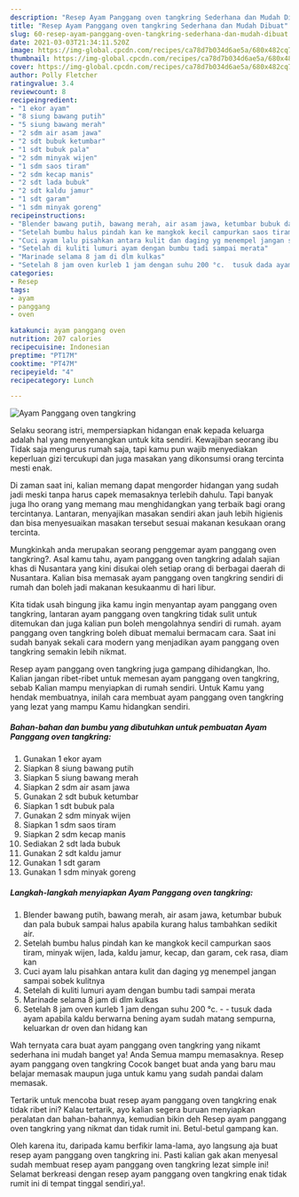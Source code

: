 ```yaml
---
description: "Resep Ayam Panggang oven tangkring Sederhana dan Mudah Dibuat"
title: "Resep Ayam Panggang oven tangkring Sederhana dan Mudah Dibuat"
slug: 60-resep-ayam-panggang-oven-tangkring-sederhana-dan-mudah-dibuat
date: 2021-03-03T21:34:11.520Z
image: https://img-global.cpcdn.com/recipes/ca78d7b034d6ae5a/680x482cq70/ayam-panggang-oven-tangkring-foto-resep-utama.jpg
thumbnail: https://img-global.cpcdn.com/recipes/ca78d7b034d6ae5a/680x482cq70/ayam-panggang-oven-tangkring-foto-resep-utama.jpg
cover: https://img-global.cpcdn.com/recipes/ca78d7b034d6ae5a/680x482cq70/ayam-panggang-oven-tangkring-foto-resep-utama.jpg
author: Polly Fletcher
ratingvalue: 3.4
reviewcount: 8
recipeingredient:
- "1 ekor ayam"
- "8 siung bawang putih"
- "5 siung bawang merah"
- "2 sdm air asam jawa"
- "2 sdt bubuk ketumbar"
- "1 sdt bubuk pala"
- "2 sdm minyak wijen"
- "1 sdm saos tiram"
- "2 sdm kecap manis"
- "2 sdt lada bubuk"
- "2 sdt kaldu jamur"
- "1 sdt garam"
- "1 sdm minyak goreng"
recipeinstructions:
- "Blender bawang putih, bawang merah, air asam jawa, ketumbar bubuk dan pala bubuk sampai halus apabila kurang halus tambahkan sedikit air."
- "Setelah bumbu halus pindah kan ke mangkok kecil campurkan saos tiram, minyak wijen, lada, kaldu jamur, kecap, dan garam, cek rasa, diam kan"
- "Cuci ayam lalu pisahkan antara kulit dan daging yg menempel jangan sampai sobek kulitnya"
- "Setelah di kuliti lumuri ayam dengan bumbu tadi sampai merata"
- "Marinade selama 8 jam di dlm kulkas"
- "Setelah 8 jam oven kurleb 1 jam dengan suhu 200 °c.  tusuk dada ayam apabila kaldu berwarna bening ayam sudah matang sempurna, keluarkan dr oven dan hidang kan"
categories:
- Resep
tags:
- ayam
- panggang
- oven

katakunci: ayam panggang oven 
nutrition: 207 calories
recipecuisine: Indonesian
preptime: "PT17M"
cooktime: "PT47M"
recipeyield: "4"
recipecategory: Lunch

---
```



![Ayam Panggang oven tangkring](https://img-global.cpcdn.com/recipes/ca78d7b034d6ae5a/680x482cq70/ayam-panggang-oven-tangkring-foto-resep-utama.jpg)

Selaku seorang istri, mempersiapkan hidangan enak kepada keluarga adalah hal yang menyenangkan untuk kita sendiri. Kewajiban seorang ibu Tidak saja mengurus rumah saja, tapi kamu pun wajib menyediakan keperluan gizi tercukupi dan juga masakan yang dikonsumsi orang tercinta mesti enak.

Di zaman  saat ini, kalian memang dapat mengorder hidangan yang sudah jadi meski tanpa harus capek memasaknya terlebih dahulu. Tapi banyak juga lho orang yang memang mau menghidangkan yang terbaik bagi orang tercintanya. Lantaran, menyajikan masakan sendiri akan jauh lebih higienis dan bisa menyesuaikan masakan tersebut sesuai makanan kesukaan orang tercinta. 



Mungkinkah anda merupakan seorang penggemar ayam panggang oven tangkring?. Asal kamu tahu, ayam panggang oven tangkring adalah sajian khas di Nusantara yang kini disukai oleh setiap orang di berbagai daerah di Nusantara. Kalian bisa memasak ayam panggang oven tangkring sendiri di rumah dan boleh jadi makanan kesukaanmu di hari libur.

Kita tidak usah bingung jika kamu ingin menyantap ayam panggang oven tangkring, lantaran ayam panggang oven tangkring tidak sulit untuk ditemukan dan juga kalian pun boleh mengolahnya sendiri di rumah. ayam panggang oven tangkring boleh dibuat memalui bermacam cara. Saat ini sudah banyak sekali cara modern yang menjadikan ayam panggang oven tangkring semakin lebih nikmat.

Resep ayam panggang oven tangkring juga gampang dihidangkan, lho. Kalian jangan ribet-ribet untuk memesan ayam panggang oven tangkring, sebab Kalian mampu menyiapkan di rumah sendiri. Untuk Kamu yang hendak membuatnya, inilah cara membuat ayam panggang oven tangkring yang lezat yang mampu Kamu hidangkan sendiri.

<!--inarticleads1-->

##### Bahan-bahan dan bumbu yang dibutuhkan untuk pembuatan Ayam Panggang oven tangkring:

1. Gunakan 1 ekor ayam
1. Siapkan 8 siung bawang putih
1. Siapkan 5 siung bawang merah
1. Siapkan 2 sdm air asam jawa
1. Gunakan 2 sdt bubuk ketumbar
1. Siapkan 1 sdt bubuk pala
1. Gunakan 2 sdm minyak wijen
1. Siapkan 1 sdm saos tiram
1. Siapkan 2 sdm kecap manis
1. Sediakan 2 sdt lada bubuk
1. Gunakan 2 sdt kaldu jamur
1. Gunakan 1 sdt garam
1. Gunakan 1 sdm minyak goreng




<!--inarticleads2-->

##### Langkah-langkah menyiapkan Ayam Panggang oven tangkring:

1. Blender bawang putih, bawang merah, air asam jawa, ketumbar bubuk dan pala bubuk sampai halus apabila kurang halus tambahkan sedikit air.
1. Setelah bumbu halus pindah kan ke mangkok kecil campurkan saos tiram, minyak wijen, lada, kaldu jamur, kecap, dan garam, cek rasa, diam kan
1. Cuci ayam lalu pisahkan antara kulit dan daging yg menempel jangan sampai sobek kulitnya
1. Setelah di kuliti lumuri ayam dengan bumbu tadi sampai merata
1. Marinade selama 8 jam di dlm kulkas
1. Setelah 8 jam oven kurleb 1 jam dengan suhu 200 °c. -  - tusuk dada ayam apabila kaldu berwarna bening ayam sudah matang sempurna, keluarkan dr oven dan hidang kan




Wah ternyata cara buat ayam panggang oven tangkring yang nikamt sederhana ini mudah banget ya! Anda Semua mampu memasaknya. Resep ayam panggang oven tangkring Cocok banget buat anda yang baru mau belajar memasak maupun juga untuk kamu yang sudah pandai dalam memasak.

Tertarik untuk mencoba buat resep ayam panggang oven tangkring enak tidak ribet ini? Kalau tertarik, ayo kalian segera buruan menyiapkan peralatan dan bahan-bahannya, kemudian bikin deh Resep ayam panggang oven tangkring yang nikmat dan tidak rumit ini. Betul-betul gampang kan. 

Oleh karena itu, daripada kamu berfikir lama-lama, ayo langsung aja buat resep ayam panggang oven tangkring ini. Pasti kalian gak akan menyesal sudah membuat resep ayam panggang oven tangkring lezat simple ini! Selamat berkreasi dengan resep ayam panggang oven tangkring enak tidak rumit ini di tempat tinggal sendiri,ya!.

